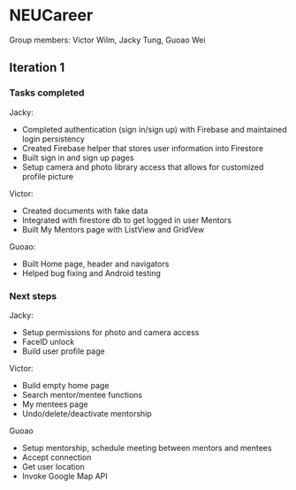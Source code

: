 # NEUCareer

Group members: Victor Wilm, Jacky Tung, Guoao Wei

## Iteration 1

### Tasks completed

Jacky:

- Completed authentication (sign in/sign up) with Firebase and maintained login persistency
- Created Firebase helper that stores user information into Firestore
- Built sign in and sign up pages
- Setup camera and photo library access that allows for customized profile picture

Victor:

- Created documents with fake data
- Integrated with firestore db to get logged in user Mentors
- Built My Mentors page with ListView and GridVew

Guoao:

- Built Home page, header and navigators
- Helped bug fixing and Android testing

### Next steps

Jacky:

- Setup permissions for photo and camera access
- FaceID unlock
- Build user profile page

Victor:

- Build empty home page
- Search mentor/mentee functions
- My mentees page
- Undo/delete/deactivate mentorship

Guoao

- Setup mentorship, schedule meeting between mentors and mentees
- Accept connection
- Get user location
- Invoke Google Map API